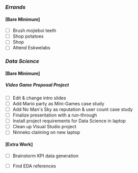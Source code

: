 ### *Errands*
#### [Bare Minimum]
* [ ] Brush mojieboi teeth
* [ ] Shop potatoes
* [ ] Shop
* [ ] Attend Eskwelabs
### *Data Science*
#### [Bare Minimum]
##### **Video Game Proposal Project**
* [ ] Edit & change intro slides
* [ ] Add Mario party as Mini-Games case study
* [ ] Add No Man's Sky as reputation & user count case study
* [ ] Finalize presentation with a run-through
* [ ] Install project requirements for Data Science in laptop
* [ ] Clean up Visual Studio project
* [ ] Ninneko claiming on new laptop
#### [Extra Work]

* [ ] Brainstorm KPI data generation
* [ ] Find EDA references



